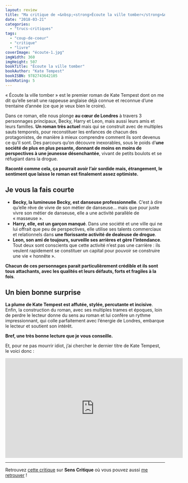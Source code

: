 ```yaml
---
layout: review
title: "Ma critique de «&nbsp;<strong>Écoute la ville tomber</strong>&nbsp;» de <em>Kate Tempest</em>"
date: "2018-03-21"
categories: 
  - "trucs-critiques"
tags: 
  - "coup-de-coeur"
  - "critique"
  - "livre"
coverImage: "écoute-1.jpg"
imgWidth: 360
imgHeight: 507
bookTitle: "Écoute la ville tomber"
bookAuthor: "Kate Tempest"
bookISBN: 9782743642105  
bookRating: 5
---
```


« Écoute la ville tomber » est le premier roman de Kate Tempest dont on me dit quʼelle serait une rappeuse anglaise déjà connue et reconnue dʼune trentaine dʼannée (ce que je veux bien le croire).

Dans ce roman, elle nous plonge **au cœur de Londres** à travers 3 personnages principaux, Becky, Harry et Leon, mais aussi leurs amis et leurs familles. **Un roman très actuel** mais qui se construit avec de multiples sauts temporels, pour reconstituer les enfances de chacun des protagonistes, de manière à mieux comprendre comment ils sont devenus ce quʼil sont. Des parcours quʼon découvre inexorables, sous le poids dʼ**une société de plus en plus pesante, donnant de moins en moins de perspectives à une jeunesse désenchantée**, vivant de petits boulots et se réfugiant dans la drogue.

**Raconté comme cela, ça pourrait avoir lʼair sordide mais, étrangement, le sentiment que laisse le roman est finalement assez optimiste.**

## Je vous la fais courte

- **Becky, la lumineuse Becky, est danseuse professionnelle**. Cʼest à dire quʼelle rêve de vivre de son métier de danseuse... mais que pour juste vivre son métier de danseuse, elle a une activité parallèle de « masseuse ».
- **Harry, elle, est un garçon manqué**. Dans une société et une ville qui ne lui offrait que peu de perspectives, elle utilise ses talents commerciaux et relationnels dans **une florissante activité de dealeuse de drogue**.
- **Leon, son ami de toujours, surveille ses arrières et gère lʼintendance**. Tout deux sont conscients que cette activité nʼest pas une carrière : ils veulent rapidement se constituer un capital pour pouvoir se construire une vie « honnête ».

**Chacun de ces personnages parait particulièrement crédible et ils sont tous attachants, avec les qualités et leurs défauts, forts et fragiles à la fois**.

## Un bien bonne surprise

**La plume de Kate Tempest est affutée, stylée, percutante et incisive**. Enfin, la construction du roman, avec ses multiples trames et époques, loin de perdre le lecteur donne du sens au roman et lui confère un rythme impressionnant, qui colle parfaitement avec lʼénergie de Londres, embarque le lecteur et soutient son intérêt.

**Bref, une très bonne lecture que je vous conseille.**

Et, pour ne pas mourrir idiot, jʼai chercher le dernier titre de Kate Tempest, le voici donc :

<div class="center"><iframe src="https://www.youtube.com/embed/QSVyyykaEOo?rel=0" width="560" height="315" frameborder="0" allowfullscreen="allowfullscreen"></iframe></div>

* * *

Retrouvez [cette critique](https://www.senscritique.com/livre/Ecoute_la_ville_tomber/critique/158913723) sur **Sens Critique** où vous pouvez aussi [me retrouver](http://www.senscritique.com/Arnaud_Malon) !
